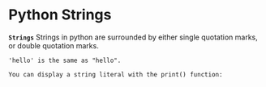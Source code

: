 #   **Python Strings**

**`Strings`**
    Strings in python are surrounded by either single quotation marks, or double quotation marks.

    'hello' is the same as "hello".

    You can display a string literal with the print() function: